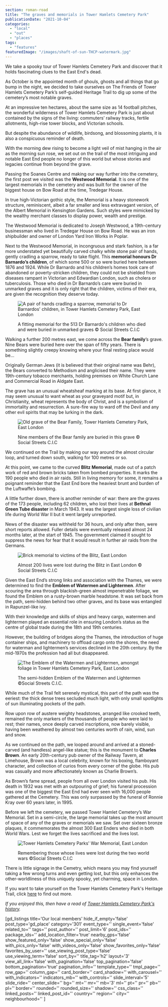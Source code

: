 ```yaml
---
section: roman-road
title: "The graves and memorials in Tower Hamlets Cemetery Park"
publicationDate: "2021-10-04"
categories: 
  - "local"
  - "out"
  - "places"
tags: 
  - "features"
featuredImage: "/images/shaft-of-sun-THCP-watermark.jpg"
---
```


We take a spooky tour of Tower Hamlets Cemetery Park and discover that it holds fascinating clues to the East End's dead.

As October is the appointed month of ghouls, ghosts and all things that go bump in the night, we decided to take ourselves on The Friends of Tower Hamlets Cemetery Park’s self-guided Heritage Trail to dig up some of the cemetery’s most notable graves.

At an impressive ten hectares, about the same size as 14 football pitches, the wonderful wilderness of Tower Hamlets Cemetery Park is just about contained by the signs of the living: commuters’ railway tracks, fertile allotments, high-rise tower blocks, and Victorian schools. 

But despite the abundance of wildlife, birdsong, and blossoming plants, it is also a conspicuous reminder of death.

With the morning dew rising to become a light veil of mist hanging in the air as the morning sun rose, we set out on the trail of the most intriguing and notable East End people no longer of this world but whose stories and legacies continue from beyond the grave.   

Passing the Soanes Centre and making our way further into the cemetery, the first post we visited was the **Westwood Memorial**. It is one of the largest memorials in the cemetery and was built for the owner of the biggest house on Bow Road at the time, Tredegar House. 

In true high-Victorian gothic style, the Memorial is a heavy stonework structure, reminiscent, albeit a far smaller and less extravagant version, of the Albert Memorial in Kensington Gardens. Such styles were mimicked by the wealthy merchant classes to display power, wealth and prestige.

The Westwood Memorial is dedicated to Joseph Westwood, a 19th-century businessman who lived in Tredegar House on Bow Road. He was an iron shipbuilder and owner of London Yard Iron Works in Poplar. 

Next to the Westwood Memorial, in incongruous and stark fashion, is a far more understated yet beautifully carved chalky white stone pair of hands, gently cradling a sparrow, ready to take flight. This **memorial honours Dr Barnardo’s children**, of which some 500 or so were buried here between 1876 and 1924. While Dr Barnardo and his children’s homes took care of abandoned or poverty-stricken children, they could not be shielded from diseases rampant in Victorian and Edwardian London, such as cholera or tuberculosis. Those who died in Dr Barnardo’s care were buried in unmarked graves and it is only right that the children, victims of their era, are given the recognition they deserve today.

<figure>

![A pair of hands cradling a sparrow, memorial to Dr Barnardos' children, in Tower Hamlets Cemetery Park, East London](/images/Dr-Barnardos-childrens-memorial-watermark-1024x683.jpg)

<figcaption>

A fitting memorial for the 513 Dr Barnardo's children who died and were buried in unmarked graves © Social Streets C.I.C

</figcaption>

</figure>

Walking a further 200 metres east, we come across the **Bear family**’s grave. Nine Bears were buried here over the span of fifty years. There is something slightly creepy knowing where your final resting place would be…

Originally German Jews (it is believed that their original name was Behr), the Bears converted to Methodism and anglicised their name. They were 19th-century tobacco merchants, holding premises on White Church Lane and Commercial Road in Aldgate East. 

The grave has an unusual wheatsheaf marking at its base. At first glance, it may seem unusual to want wheat as your graveyard motif but, in Christianity, wheat represents the body of Christ, and is a symbolism of immortality and resurrection. A sure-fire way to ward off the Devil and any other evil spirits that may be lurking in the dark.

<figure>

![Old grave of the Bear Family, Tower Hamlets Cemetery Park, East London](/images/Bear-family-grave-watermark-1024x683.jpg)

<figcaption>

Nine members of the Bear family are buried in this grave © Social Streets C.I.C

</figcaption>

</figure>

We continued on the Trail by making our way around the almost circular loop, and turned down south, walking for 100 metres or so. 

At this point, we came to the curved **Blitz Memorial**, made out of a patch work of red and brown bricks taken from bombed properties. It marks the 190 people who died in air raids. Still in living memory for some, it remains a poignant reminder that the East End bore the heaviest brunt and burden of the Luftwaffe’s bombing.

A little further down, there is another reminder of war: there are the graves of the 173 people, including 62 children, who lost their lives at **Bethnal Green Tube disaster** in March 1943. It was the largest single loss of civilian life during World War II but it went largely unreported. 

News of the disaster was withheld for 36 hours, and only after then, were short reports allowed. Fuller details were eventually released almost 24 months later, at the start of 1945. The government claimed it sought to suppress the news for fear that it would result in further air raids from the Germans. 

<figure>

![Brick memorial to victims of the Blitz, East London](/images/Blitz-memorial-watermark-1024x683.jpg)

<figcaption>

Almost 200 lives were lost during the Blitz in East London © Social Streets C.I.C

</figcaption>

</figure>

Given the East End’s strong links and association with the Thames, we were determined to find the **Emblem of Watermen and Lightermen**. After scouring the area through blackish-green almost impenetrable foliage, we found the Emblem on a rusty-brown marble headstone. It was set back from the path, semi-hidden behind two other graves, and its base was entangled in Rapunzel-like ivy. 

With their knowledge and skills of ships and heavy cargo, watermen and lightermen played an essential role in ensuring London’s status as the centre of global trade during the 18th and 19th centuries. 

However, the building of bridges along the Thames, the introduction of huge container ships, and machinery to offload cargo onto the shores, the need for waterman and lightermen’s services declined in the 20th century. By the mid-1970s the profession had all but disappeared.

<figure>

![The Emblem of the Watermen and Lightermen, amongst foliage in Tower Hamlets Cemetery Park, East London](/images/Watermen-lightermen-emblem-1024x683.jpg)

<figcaption>

The semi-hidden Emblem of the Watermen and Lightermen ©Social Streets C.I.C.

</figcaption>

</figure>

While much of the Trail felt serenely mystical, this part of the path was the eeriest: the thick dense trees secluded much light, with only small spotlights of sun illuminating pockets of the path. 

Row upon row of austere weighty headstones, arranged like crooked teeth, remained the only markers of the thousands of people who were laid to rest; their names, once deeply carved inscriptions, now barely visible, having been weathered by almost two centuries worth of rain, wind, sun and snow. 

As we continued on the path, we looped around and arrived at a stoned-carved (and handless) angel-like statue; this is the monument to **Charles Brown**. An early 20th-century pub owner of the Railway Tavern, at Limehouse, Brown was a local celebrity, known for his boxing, flamboyant character, and collection of curios from every corner of the globe. His pub was casually and more affectionately known as Charlie Brown’s. 

As Brown’s fame spread, people from all over London visited his pub. His death in 1932 was met with an outpouring of grief; his funeral procession was one of the biggest the East End had ever seen with 16,000 people gathered at the Cemetery. This was only surpassed by the funeral of Ronnie Kray over 60 years later, in 1995.

Before we left the cemetery, we passed Tower Hamlet Cemetery’s War Memorial. Set in a semi-circle, the large memorial takes up the most amount of space of any of the graves or memorials we saw. Set over sixteen bronze plaques, it commemorates the almost 300 East Enders who died in both World Wars. Lest we forget the lives sacrificed and the lives lost. 

<figure>

![Tower Hamlets Cemetery Parks' War Memorial, East London](/images/WW1-WW2-memorial-watermark-1024x683.jpg)

<figcaption>

Remembering those whose lives were lost during the two world wars ©Social Streets C.I.C

</figcaption>

</figure>

There is little signage in the Cemetry, which means you may find yourself taking a few wrong turns and even getting lost, but this only enhances the other-worldliness of this uniquely spooky, yet charming, space in London. 

If you want to take yourself on the Tower Hamlets Cemetery Park's Heritage Trail, click [here](https://fothcp.org/heritage-trail/) to find out more.

_If you enjoyed this, then have a read of [Tower Hamlets Cemetery Park's history](https://romanroadlondon.com/tower-hamlets-cemetery-park-mile-end/)._

\[gd\_listings title='Our local members' hide\_if\_empty='false' post\_type='gd\_place' category='301' event\_type='' single\_event='false' related\_to='' tags='' post\_author='' post\_limit='6' post\_ids='' package\_ids='' add\_location\_filter='true' nearby\_gps='false' show\_featured\_only='false' show\_special\_only='false' with\_pics\_only='false' with\_videos\_only='false' show\_favorites\_only='false' favorites\_by\_user='' use\_viewing\_post\_type='false' use\_viewing\_term='false' sort\_by='' title\_tag='h2' layout='3' view\_all\_link='false' with\_pagination='false' top\_pagination='false' bottom\_pagination='true' pagination\_info='' template\_type='' tmpl\_page='' row\_gap='' column\_gap='' card\_border='' card\_shadow='' with\_carousel='' with\_indicators='' indicators\_mb='' with\_controls='' slide\_interval='5' slide\_ride='' center\_slide='' bg='' mt='' mr='' mb='3' ml='' pt='' pr='' pb='' pl='' border='' rounded='' rounded\_size='' shadow='' css\_class='' linked\_posts='' linked\_post\_id='' country='' region='' city='' neighbourhood='' \]
